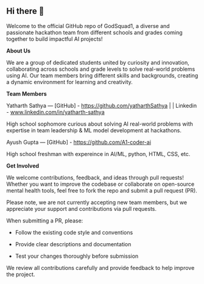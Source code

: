 ## Hi there 👋

Welcome to the official GitHub repo of GodSquad1, a diverse and passionate hackathon team from different schools and grades coming together to build impactful AI projects!

**About Us**

We are a group of dedicated students united by curiosity and innovation, collaborating across schools and grade levels to solve real-world problems using AI. Our team members bring different skills and backgrounds, creating a dynamic environment for learning and creativity.

**Team Members**

Yatharth Sathya — [GitHub] - https://github.com/yatharthSathya |  | Linkedin - www.linkedin.com/in/yatharth-sathya

High school sophomore curious about solving AI real-world problems with expertise in team leadership & ML model development at hackathons.

Ayush Gupta — [GitHub] - https://github.com/A1-coder-ai

High school freshman with expereince in AI/ML, python, HTML, CSS, etc.

**Get Involved**

We welcome contributions, feedback, and ideas through pull requests! Whether you want to improve the codebase or collaborate on open-source mental health tools, 
feel free to fork the repo and submit a pull request (PR).

Please note, we are not currently accepting new team members, but we appreciate your support and contributions via pull requests.

When submitting a PR, please:

- Follow the existing code style and conventions

- Provide clear descriptions and documentation

- Test your changes thoroughly before submission

We review all contributions carefully and provide feedback to help improve the project.


